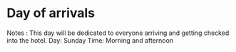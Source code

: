 # Day of arrivals

Notes : This day will be dedicated to everyone arriving and getting checked into the hotel. 
Day: Sunday
Time: Morning and afternoon